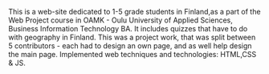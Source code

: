 This is a web-site dedicated to 1-5 grade students in Finland,as a part of the Web Project course in OAMK - Oulu University of Applied Sciences, Business Information Technology BA. It includes quizzes that have to do with geography in Finland. This was a project work, that was split between 5 contributors - each had to design an own page, and as well help design the main page. Implemented web techniques and technologies: HTML,CSS & JS. 
